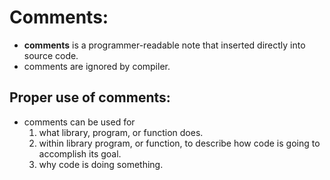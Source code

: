 # Comments:

- **comments** is a programmer-readable note that inserted directly into source code.
- comments are ignored by compiler.

## Proper use of comments:
- comments can be used for
  1. what library, program, or function does.
  2. within library program, or function, to describe how code is going to accomplish its goal.
  3. why code is doing something.
